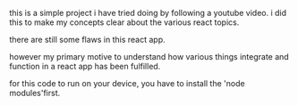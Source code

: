 this is a simple project i have tried doing by following a youtube video. i did this to make my concepts clear about the various react topics. 

there are still some flaws in this react app. 

however my primary motive to understand how various things integrate and function in a react app has been fulfilled.

for this code to run on your device, you have to install the 'node modules'first.
